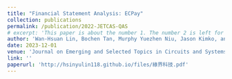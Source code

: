 ```yaml
---
title: "Financial Statement Analysis: ECPay"
collection: publications
permalink: /publication/2022-JETCAS-QAS
# excerpt: 'This paper is about the number 1. The number 2 is left for future work.'
author: 'Wan-Hsuan Lin, Bochen Tan, Murphy Yuezhen Niu, Jason Kimko, and Jason Cong'
date: 2023-12-01
venue: 'Journal on Emerging and Selected Topics in Circuits and Systems (JETCAS)'
link: ''
paperurl: 'http://hsinyulin118.github.io/files/綠界科技.pdf'
---
```



